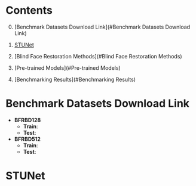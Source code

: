 # **Contents**

0. [Benchmark Datasets Download Link](#Benchmark Datasets Download Link)

1. [STUNet](#STUNet)
2. [Blind Face Restoration Methods](#Blind Face Restoration Methods)
3. [Pre-trained Models](#Pre-trained Models)
4. [Benchmarking Results](#Benchmarking Results)

# **Benchmark Datasets Download Link**

- **BFRBD128**
  - **Train**:
  - **Test**:
- **BFRBD512**
  - **Train**:
  - **Test**:

# **STUNet**

